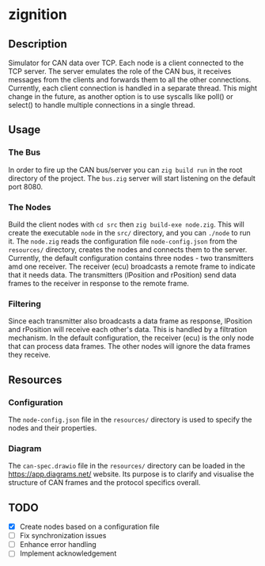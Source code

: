 # zignition

## Description

Simulator for CAN data over TCP. Each node is a client connected to the TCP server. 
The server emulates the role of the CAN bus, it receives messages from the clients and forwards them to all the other connections.
Currently, each client connection is handled in a separate thread. This might change in the future, 
as another option is to use syscalls like poll() or select() to handle multiple connections in a single thread.

## Usage

### The Bus
In order to fire up the CAN bus/server you can ``zig build run`` in the root directory of the project.
The ``bus.zig`` server will start listening on the default port 8080.

### The Nodes
Build the client nodes with ``cd src`` then ``zig build-exe node.zig``.
This will create the executable ``node`` in the ``src/`` directory, and you can ``./node`` to run it.
The ``node.zig`` reads the configuration file ``node-config.json`` from the ``resources/`` directory, creates 
the nodes and connects them to the server. Currently, the default configuration contains three nodes - two transmitters
amd one receiver. The receiver (ecu) broadcasts a remote frame to indicate that it needs data.
The transmitters (lPosition and rPosition) send data frames to the receiver in response to the remote frame.

### Filtering
Since each transmitter also broadcasts a data frame as response, lPosition and rPosition will receive each other's data.
This is handled by a filtration mechanism. In the default configuration, the receiver (ecu) is the only node that can process data frames.
The other nodes will ignore the data frames they receive.

## Resources 

### Configuration
The ``node-config.json`` file in the ``resources/`` directory is used to specify the nodes and their properties.

### Diagram
The ``can-spec.drawio`` file in the ``resources/`` directory can be loaded in the https://app.diagrams.net/ website.
Its purpose is to clarify and visualise the structure of CAN frames and the protocol specifics overall. 

## TODO

- [x] Create nodes based on a configuration file
- [ ] Fix synchronization issues
- [ ] Enhance error handling 
- [ ] Implement acknowledgement 
